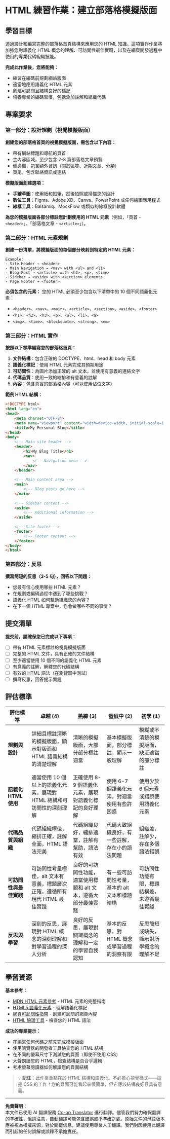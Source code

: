 <!--
CO_OP_TRANSLATOR_METADATA:
{
  "original_hash": "650e63282e1dfa032890fcf5c1c4119d",
  "translation_date": "2025-10-22T22:46:42+00:00",
  "source_file": "3-terrarium/1-intro-to-html/assignment.md",
  "language_code": "mo"
}
-->
# HTML 練習作業：建立部落格模擬版面

## 學習目標

透過設計和編寫完整的部落格首頁結構來應用您的 HTML 知識。這項實作作業將加強您對語義化 HTML 概念的理解、可訪問性最佳實踐，以及在網頁開發過程中使用的專業代碼組織技能。

**完成此作業後，您將能夠：**
- 練習在編碼前規劃網站版面
- 適當地應用語義化 HTML 元素
- 創建可訪問且結構良好的標記
- 培養專業的編碼習慣，包括添加註解和組織代碼

## 專案要求

### 第一部分：設計規劃（視覺模擬版面）

**創建您的部落格首頁的視覺模擬版面，需包含以下內容：**
- 帶有網站標題和導航的頁首
- 主內容區域，至少包含 2-3 篇部落格文章預覽
- 側邊欄，包含額外資訊（關於區塊、近期文章、分類）
- 頁尾，包含聯絡資訊或連結

**模擬版面創建選項：**
- **手繪草圖**：使用紙和鉛筆，然後拍照或掃描您的設計
- **數位工具**：Figma、Adobe XD、Canva、PowerPoint 或任何繪圖應用程式
- **線框工具**：Balsamiq、MockFlow 或類似的線框設計軟體

**為您的模擬版面各部分標註您計劃使用的 HTML 元素**（例如，「頁首 - `<header>`」、「部落格文章 - `<article>`」）。

### 第二部分：HTML 元素規劃

**創建一份清單，將模擬版面的每個部分映射到特定的 HTML 元素：**

```
Example:
- Site Header → <header>
- Main Navigation → <nav> with <ul> and <li>
- Blog Post → <article> with <h2>, <p>, <time>
- Sidebar → <aside> with <section> elements
- Page Footer → <footer>
```

**必須包含的元素：**
您的 HTML 必須至少包含以下清單中的 10 個不同語義化元素：
- `<header>`、`<nav>`、`<main>`、`<article>`、`<section>`、`<aside>`、`<footer>`
- `<h1>`、`<h2>`、`<h3>`、`<p>`、`<ul>`、`<li>`、`<a>`
- `<img>`、`<time>`、`<blockquote>`、`<strong>`、`<em>`

### 第三部分：HTML 實作

**按照以下標準編寫您的部落格首頁：**

1. **文件結構**：包含正確的 DOCTYPE、html、head 和 body 元素
2. **語義化標記**：使用 HTML 元素完成其預期用途
3. **可訪問性**：為圖片添加正確的 alt 文本，並使用有意義的連結文字
4. **代碼品質**：使用一致的縮排和有意義的註解
5. **內容**：包含真實的部落格內容（可以使用佔位文字）

**範例 HTML 結構：**
```html
<!DOCTYPE html>
<html lang="en">
<head>
    <meta charset="UTF-8">
    <meta name="viewport" content="width=device-width, initial-scale=1.0">
    <title>My Personal Blog</title>
</head>
<body>
    <!-- Main site header -->
    <header>
        <h1>My Blog Title</h1>
        <nav>
            <!-- Navigation menu -->
        </nav>
    </header>
    
    <!-- Main content area -->
    <main>
        <!-- Blog posts go here -->
    </main>
    
    <!-- Sidebar content -->
    <aside>
        <!-- Additional information -->
    </aside>
    
    <!-- Site footer -->
    <footer>
        <!-- Footer content -->
    </footer>
</body>
</html>
```

### 第四部分：反思

**撰寫簡短的反思（3-5 句），回答以下問題：**
- 您最有信心使用哪些 HTML 元素？
- 在規劃或編碼過程中遇到了哪些挑戰？
- 語義化 HTML 如何幫助組織您的內容？
- 在下一個 HTML 專案中，您會做哪些不同的事情？

## 提交清單

**提交前，請確保您已完成以下事項：**
- [ ] 帶有 HTML 元素標註的視覺模擬版面
- [ ] 完整的 HTML 文件，具有正確的文件結構
- [ ] 至少適當使用 10 個不同的語義化 HTML 元素
- [ ] 有意義的註解，解釋您的代碼結構
- [ ] 有效的 HTML 語法（在瀏覽器中測試）
- [ ] 撰寫反思，回答提示問題

## 評估標準

| 評估標準 | 卓越 (4) | 熟練 (3) | 發展中 (2) | 初學 (1) |
|----------|----------|----------|----------|----------|
| **規劃與設計** | 詳細且標註清晰的模擬版面，顯示對版面和 HTML 語義結構的清楚理解 | 清晰的模擬版面，大部分部分標註適當 | 基本模擬版面，部分標註，顯示一般理解 | 模糊或不清楚的模擬版面，缺乏適當的部分標註 |
| **語義化 HTML 使用** | 適當使用 10 個以上的語義化元素，展現對 HTML 結構和可訪問性的深刻理解 | 正確使用 8-9 個語義化元素，展現對語義化標記的良好理解 | 使用 6-7 個語義化元素，對適當使用有些許困惑 | 使用少於 6 個元素或錯誤使用語義化元素 |
| **代碼品質與組織** | 代碼組織極佳，縮排正確，註解全面，HTML 語法完美 | 代碼組織良好，縮排適當，註解有幫助，語法有效 | 代碼大致組織良好，有一些註解，存在小的語法問題 | 組織差，註解少，存在多個語法錯誤 |
| **可訪問性與最佳實踐** | 可訪問性考量極佳，alt 文本有意義，標題層次正確，遵循所有現代 HTML 最佳實踐 | 良好的可訪問性功能，適當使用標題和 alt 文本，遵循大部分最佳實踐 | 有一些可訪問性考量，基本的 alt 文本和標題結構 | 可訪問性功能有限，標題結構差，未遵循最佳實踐 |
| **反思與學習** | 深刻的反思，展現對 HTML 概念的深刻理解和對學習過程的深入分析 | 良好的反思，展現對關鍵概念的理解和一定的學習自我認知 | 基本的反思，對 HTML 概念或學習過程的洞察有限 | 反思簡短或缺失，顯示對所學概念的理解不足 |

## 學習資源

**基本參考：**
- [MDN HTML 元素參考](https://developer.mozilla.org/docs/Web/HTML/Element) - HTML 元素的完整指南
- [HTML5 語義化元素](https://developer.mozilla.org/docs/Web/HTML/Element#content_sectioning) - 理解語義化標記
- [網頁可訪問性指南](https://www.w3.org/WAI/WCAG21/quickref/) - 創建可訪問的網頁內容
- [HTML 驗證工具](https://validator.w3.org/) - 檢查您的 HTML 語法

**成功的專業提示：**
- 在編寫任何代碼之前先完成模擬版面
- 使用瀏覽器的開發者工具檢查您的 HTML 結構
- 在不同的螢幕尺寸下測試您的頁面（即使不使用 CSS）
- 大聲朗讀您的 HTML，檢查結構是否合乎邏輯
- 考慮螢幕閱讀器如何解讀您的頁面結構

> 💡 **記住**：此作業重點在於 HTML 結構和語義化。不必擔心視覺樣式——這是 CSS 的工作！您的頁面可能看起來很簡單，但它應該結構良好且具有意義。

---

**免責聲明**：  
本文件已使用 AI 翻譯服務 [Co-op Translator](https://github.com/Azure/co-op-translator) 進行翻譯。儘管我們努力確保翻譯的準確性，但請注意，自動翻譯可能包含錯誤或不準確之處。原始文件的母語版本應被視為權威來源。對於關鍵信息，建議使用專業人工翻譯。我們對因使用此翻譯而引起的任何誤解或誤釋不承擔責任。